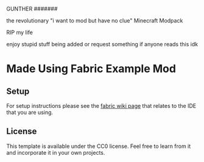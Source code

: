 GUNTHER
#######

the revolutionary "i want to mod but have no clue" Minecraft Modpack

RIP my life

enjoy stupid stuff being added or request something if anyone reads this idk


# Made Using Fabric Example Mod

## Setup

For setup instructions please see the [fabric wiki page](https://fabricmc.net/wiki/tutorial:setup) that relates to the IDE that you are using.

## License

This template is available under the CC0 license. Feel free to learn from it and incorporate it in your own projects.
